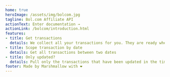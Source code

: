 ```yaml
---
home: true
heroImage: /assets/img/bolcom.jpg
tagline: Bol.com Affiliate API
actionText: Enter documentation →
actionLink: /bolcom/introduction.html
features:
- title: Get transactions
  details: We collect all your transactions for you. They are ready when ever you are!
- title: Scope transaction by date
  details: Get all transactions between two dates
- title: Only updated?
  details: Pull only the transactions that have been updated in the time scope that you provide.
footer: Made by Marshmallow with ❤️
---
```

